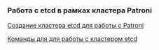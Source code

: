 ### Работа с etcd в рамках кластера Patroni 

[Создание кластера etcd для работы с Patroni](https://github.com/Aleksey-10081967/Postgresql-study/tree/main/work_etcd/create_cl_etcd)

[Команды для для работы с кластером etcd](https://github.com/Aleksey-10081967/Postgresql-study/tree/main/work_etcd/query)
